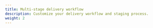 ```yaml
---
title: Multi-stage delivery workflow
description: Customize your delivery workflow and staging process.
weight: 2
---
```

